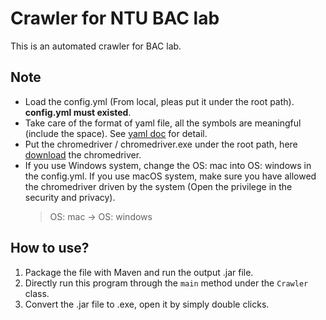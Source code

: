 Crawler for NTU BAC lab
===
This is an automated crawler for BAC lab.

Note
---
* Load the config.yml (From local, pleas put it under the root path). <b>config.yml must existed</b>.
* Take care of the format of yaml file, all the symbols are meaningful (include the space). See [yaml doc](https://www.cloudbees.com/blog/yaml-tutorial-everything-you-need-get-started) for detail.
* Put the chromedriver / chromedriver.exe under the root path, here [download](https://chromedriver.chromium.org/) the chromedriver.
* If you use Windows system, change the OS: mac into OS: windows in the config.yml. If you use macOS system, make sure you have allowed the chromedriver driven by the system (Open the privilege in the security and privacy).
  > OS: mac  ->  OS: windows 

How to use?
---
1. Package the file with Maven and run the output .jar file.
2. Directly run this program through the `main` method under the `Crawler` class.
3. Convert the .jar file to .exe, open it by simply double clicks.
